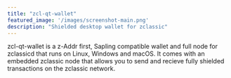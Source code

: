 ```yaml
---
title: "zcl-qt-wallet"
featured_image: '/images/screenshot-main.png'
description: "Shielded desktop wallet for zclassic"
---
```

zcl-qt-wallet is a z-Addr first, Sapling compatible wallet and full node for zclassicd that runs on Linux, Windows and macOS. It comes with an embedded zclassic node that allows you to send and recieve fully shielded transactions on the zclassic network. 

